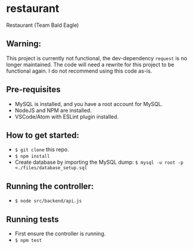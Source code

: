 # restaurant
Restaurant (Team Bald Eagle)

## Warning:

This project is currently not functional, the dev-dependency `request` is no longer maintained. The code will need a rewrite for this project to be functional again. I do not recommend using this code as-is.

## Pre-requisites

- MySQL is installed, and you have a root account for MySQL.
- NodeJS and NPM are installed.
- VSCode/Atom with ESLint plugin installed.

## How to get started:

- `$ git clone` this repo.
- `$ npm install`
- Create database by importing the MySQL dump:
`$ mysql -u root -p <./files/database_setup.sql`

## Running the controller:

- `$ node src/backend/api.js`

## Running tests

- First ensure the controller is running.
- `$ npm test`
